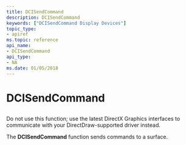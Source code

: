 ```yaml
---
title: DCISendCommand
description: DCISendCommand
keywords: ["DCISendCommand Display Devices"]
topic_type:
- apiref
ms.topic: reference
api_name:
- DCISendCommand
api_type:
- NA
ms.date: 01/05/2018
---
```


# DCISendCommand


## <span id="ddk_dcisendcommand_gg"></span><span id="DDK_DCISENDCOMMAND_GG"></span>


Do not use this function; use the latest DirectX Graphics interfaces to communicate with your DirectDraw-supported driver instead.

The **DCISendCommand** function sends commands to a surface.

 

 





